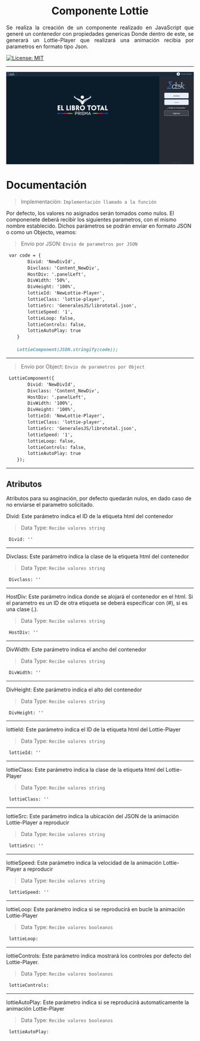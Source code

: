 
<h1 align="center">Componente Lottie</h1>



<p align="justify">Se realiza la creación de un componente realizado en JavaScript que generé un contenedor con propiedades genericas Donde dentro de este, se generará un Lottie-Player que realizará una animación recibia por parametros en formato tipo Json.</p>

<a align="left" href="#" target="_blank">
    <img alt="License: MIT" src="https://img.shields.io/badge/License-GPL-yellow.svg" />
 </a>
<hr>
 <img align="center" alt="Imagen Ejemplo" src="https://github.com/ApidriuC/LottieGenerate/blob/main/Prueba.PNG" />
 
 # Documentación

> Implementación: ` Implementación llamado a la función `

Por defecto, los valores no asignados serán tomados como nulos. El componenete deberá recibir los siguientes parametros, con el mismo nombre establecido. Dichos parámetros se podrán enviar en formato JSON o como un Objecto, veamos:

> Envio por JSON: ` Envio de parametros por JSON `

```md
 var code = {
        Divid: 'NewDivId',
        Divclass: 'Content_NewDiv',
        HostDiv: '.panelLeft',
        DivWidth: '50%',
        DivHeight: '100%',
        lottieId: 'NewLottie-Player',
        lottieClass: 'lottie-player',
        lottieSrc: 'GeneralesJS/librototal.json',
        lottieSpeed: '1',
        lottieLoop: false,
        lottieControls: false,
        lottieAutoPlay: true
    }

    LottieComponent(JSON.stringify(code));
```

<hr>

> Envio por Object: ` Envio de parametros por Object `

```md
 LottieComponent({
        Divid: 'NewDivId',
        Divclass: 'Content_NewDiv',
        HostDiv: '.panelLeft',
        DivWidth: '100%',
        DivHeight: '100%',
        lottieId: 'NewLottie-Player',
        lottieClass: 'lottie-player',
        lottieSrc: 'GeneralesJS/librototal.json',
        lottieSpeed: '1',
        lottieLoop: false,
        lottieControls: false,
        lottieAutoPlay: true
    });
```

<hr>

## Atributos

Atributos para su asginación, por defecto quedarán nulos, en dado caso de no enviarse el parametro solicitado.
 
Divid: Este parámetro indica el ID de la etiqueta html del contenedor
 
 > Data Type: ` Recibe valores string `
 
```md
 Divid: ''
```

<hr>

Divclass: Este parámetro indica la clase de la etiqueta html del contenedor
 
 > Data Type: ` Recibe valores string `
 
```md
 Divclass: ''
```

<hr>

HostDiv: Este parámetro indica donde se alojará el contenedor en el html. Si el parametro es un ID de otra etiqueta se deberá especificar con (#), si es una clase (.).
 
 > Data Type: ` Recibe valores string `
 
```md
 HostDiv: ''
```

<hr>

DivWidth: Este parámetro indica el ancho del contenedor
 
> Data Type: ` Recibe valores string ` 
 
```md
 DivWidth: ''
```

<hr>

DivHeight: Este parámetro indica el alto del contenedor
 
> Data Type: ` Recibe valores string `
 
```md
 DivHeight: ''
```

<hr>

lottieId: Este parámetro indica el ID de la etiqueta html del Lottie-Player
 
 > Data Type: ` Recibe valores string `
 
```md
 lottieId: ''
```

<hr>

lottieClass: Este parámetro indica la clase de la etiqueta html del Lottie-Player
 
 > Data Type: ` Recibe valores string `
 
```md
 lottieClass: ''
```

<hr>

lottieSrc: Este parámetro indica la ubicación del JSON de la animación Lottie-Player a reproducir
 
 > Data Type: ` Recibe valores string `
 
```md
 lottieSrc: ''
```

<hr>

lottieSpeed: Este parámetro indica la velocidad de la animación Lottie-Player a reproducir

> Data Type: ` Recibe valores string `

```md
 lottieSpeed: ''
```

<hr>


lottieLoop: Este parámetro indica si se reproducirá en bucle la animación Lottie-Player 

> Data Type: ` Recibe valores booleanos `
 
```md
 lottieLoop: 
```

<hr>

lottieControls: Este parámetro indica mostrará los controles por defecto del Lottie-Player. 
 
 > Data Type: ` Recibe valores booleanos `
 
```md
 lottieControls: 
```

<hr>

lottieAutoPlay: Este parámetro indica si se reproducirá automaticamente la animación Lottie-Player
 
 > Data Type: ` Recibe valores booleanos `
 
```md
 lottieAutoPlay: 
```



